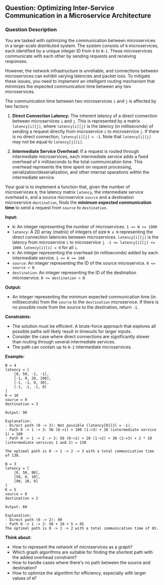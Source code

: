 ## Question: Optimizing Inter-Service Communication in a Microservice Architecture

### Question Description

You are tasked with optimizing the communication between microservices in a large-scale distributed system. The system consists of `N` microservices, each identified by a unique integer ID from `0` to `N-1`. These microservices communicate with each other by sending requests and receiving responses.

However, the network infrastructure is unreliable, and connections between microservices can exhibit varying latencies and packet loss. To mitigate these issues, you need to implement an intelligent routing mechanism that minimizes the expected communication time between any two microservices.

The communication time between two microservices `i` and `j` is affected by two factors:

1.  **Direct Connection Latency:** The inherent latency of a direct connection between microservices `i` and `j`. This is represented by a matrix `latency[i][j]`, where `latency[i][j]` is the latency (in milliseconds) of sending a request directly from microservice `i` to microservice `j`.  If there is no direct connection, `latency[i][j] = -1`. Note that `latency[i][j]` may not be equal to `latency[j][i]`.

2.  **Intermediate Service Overhead:** If a request is routed through intermediate microservices, each intermediate service adds a fixed overhead of `K` milliseconds to the total communication time. This overhead represents the time spent on request processing, serialization/deserialization, and other internal operations within the intermediate service.

Your goal is to implement a function that, given the number of microservices `N`, the latency matrix `latency`, the intermediate service overhead `K`, and a source microservice `source` and a destination microservice `destination`, finds the **minimum expected communication time** to send a request from `source` to `destination`.

**Input:**

*   `N`: An integer representing the number of microservices. `1 <= N <= 1000`
*   `latency`: A 2D array (matrix) of integers of size `N x N` representing the direct connection latencies between microservices. `latency[i][j]` is the latency from microservice `i` to microservice `j`.  `-1 <= latency[i][j] <= 1000`. `latency[i][i] = 0` for all `i`.
*   `K`: An integer representing the overhead (in milliseconds) added by each intermediate service. `1 <= K <= 100`
*   `source`: An integer representing the ID of the source microservice. `0 <= source < N`
*   `destination`: An integer representing the ID of the destination microservice. `0 <= destination < N`

**Output:**

*   An integer representing the minimum expected communication time (in milliseconds) from the `source` to the `destination` microservice.  If there is no possible route from the source to the destination, return `-1`.

**Constraints:**

*   The solution must be efficient. A brute-force approach that explores all possible paths will likely result in timeouts for larger inputs.
*   Consider the case where direct connections are significantly slower than routing through several intermediate services.
*   The path can contain up to `N-2` intermediate microservices.

**Example:**

```
N = 4
latency = [
    [0, 50, -1, -1],
    [-1, 0, 20, 100],
    [-1, -1, 0, 30],
    [-1, -1, -1, 0]
]
K = 10
source = 0
destination = 3

Output: 90

Explanation:
- Direct path (0 -> 3): Not possible (latency[0][3] = -1).
- Path 0 -> 1 -> 3: 50 (0->1) + 100 (1->3) + 10 (intermediate service 1) = 160
- Path 0 -> 1 -> 2 -> 3: 50 (0->1) + 20 (1->2) + 30 (2->3) + 2 * 10 (intermediate services 1 and 2) = 130

The optimal path is 0 -> 1 -> 2 -> 3 with a total communication time of 130.

```

```
N = 3
latency = [
    [0, 50, 90],
    [50, 0, 10],
    [90, 10, 0]
]
K = 5
source = 0
destination = 2

Output: 60

Explanation:
- Direct path (0 -> 2): 90
- Path 0 -> 1 -> 2: 50 + 10 + 5 = 65
The optimal path is 0 -> 1 -> 2 with a total communication time of 65.
```

**Think about:**

*   How to represent the network of microservices as a graph?
*   Which graph algorithms are suitable for finding the shortest path with the added overhead constraint?
*   How to handle cases where there's no path between the source and destination?
*   How to optimize the algorithm for efficiency, especially with larger values of `N`?
